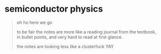 # semiconductor physics

> oh ho here we go
> 
> to be fair the notes are more like a reading journal from the textbook, in bullet points, and very hard to read at first glance.
>
> the notes are looking less like a clusterfuck YAY